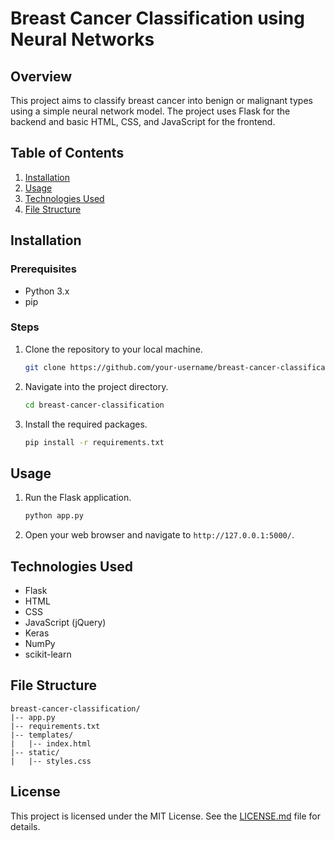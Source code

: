 # Breast Cancer Classification using Neural Networks

## Overview
This project aims to classify breast cancer into benign or malignant types using a simple neural network model. The project uses Flask for the backend and basic HTML, CSS, and JavaScript for the frontend.

## Table of Contents
1. [Installation](#installation)
2. [Usage](#usage)
3. [Technologies Used](#technologies-used)
4. [File Structure](#file-structure)

## Installation

### Prerequisites
- Python 3.x
- pip

### Steps
1. Clone the repository to your local machine.
   ```bash
   git clone https://github.com/your-username/breast-cancer-classification.git
   ```
2. Navigate into the project directory.
   ```bash
   cd breast-cancer-classification
   ```
3. Install the required packages.
   ```bash
   pip install -r requirements.txt
   ```

## Usage
1. Run the Flask application.
   ```bash
   python app.py
   ```
2. Open your web browser and navigate to `http://127.0.0.1:5000/`.

## Technologies Used
- Flask
- HTML
- CSS
- JavaScript (jQuery)
- Keras
- NumPy
- scikit-learn

## File Structure
```
breast-cancer-classification/
|-- app.py
|-- requirements.txt
|-- templates/
|   |-- index.html
|-- static/
|   |-- styles.css
```

## License
This project is licensed under the MIT License. See the [LICENSE.md](LICENSE.md) file for details.
